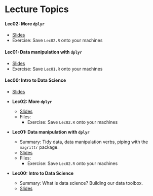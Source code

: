 # Lecture Topics

#### Lec02: More `dplyr`

* [Slides](http://rpubs.com/rudeboybert/MATH216_Lec02)
* Exercise: Save `Lec02.R` onto your machines


#### Lec01: Data manipulation with `dplyr`

* [Slides](http://rpubs.com/rudeboybert/MATH216_Lec01)
* Exercise: Save `Lec01.R` onto your machines


#### Lec00: Intro to Data Science

* [Slides](http://rpubs.com/rudeboybert/MATH216_Lec00)




* **Lec02: More `dplyr`**
    + <a href="http://rpubs.com/rudeboybert/MATH216_Lec02" target="_blank">Slides</a>
    + Files:
        + Exercise: Save `Lec02.R` onto your machines
* **Lec01: Data manipulation with `dplyr`**
    + Summary: Tidy data, data manipulation verbs, piping with the `magrittr` package.
    + <a href="http://rpubs.com/rudeboybert/MATH216_Lec01" target="_blank">Slides</a>
    + Files:
        + Exercise: Save `Lec02.R` onto your machines
* **Lec00: Intro to Data Science**
    + Summary: What is data science? Building our data toolbox.
    + <a href="http://rpubs.com/rudeboybert/MATH216_Lec00" target="_blank">Slides</a>